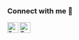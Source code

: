 ### Connect with me 💬

<a href="https://www.linkedin.com/in/tanerakhan/" target="_blank">
  <img align="left" alt="Taner Akhan | LinkedIn" width="25px" src="https://cdn2.iconfinder.com/data/icons/social-media-applications/64/social_media_applications_14-linkedin-64.png" />
</a>
<a href="https://stackoverflow.com/users/10539587/taner-akhan" target="_blank">
  <img align="left" alt="Taner Akhan | Stackoverflow" width="25px" src="https://cdn4.iconfinder.com/data/icons/socialcones/508/StackOverflow-512.png" />
</a>
